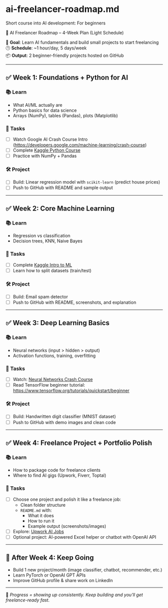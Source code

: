 # ai-freelancer-roadmap.md
Short course into AI development: For beginners 

 🧠 AI Freelancer Roadmap – 4-Week Plan (Light Schedule)

🎯 **Goal**: Learn AI fundamentals and build small projects to start freelancing  
🕒 **Schedule**: ~1 hour/day, 5 days/week  
📦 **Output**: 2 beginner-friendly projects hosted on GitHub

---

## ✅ Week 1: Foundations + Python for AI

### 📚 Learn
- What AI/ML actually are
- Python basics for data science
- Arrays (NumPy), tables (Pandas), plots (Matplotlib)

### 🎯 Tasks
- [ ] Watch Google AI Crash Course Intro (https://developers.google.com/machine-learning/crash-course)
- [ ] Complete [Kaggle Python Course](https://www.kaggle.com/learn/python)
- [ ] Practice with NumPy + Pandas

### 🛠️ Project
- [ ] Build: Linear regression model with `scikit-learn` (predict house prices)
- [ ] Push to GitHub with README and sample output

---

## ✅ Week 2: Core Machine Learning

### 📚 Learn
- Regression vs classification
- Decision trees, KNN, Naive Bayes

### 🎯 Tasks
- [ ] Complete [Kaggle Intro to ML](https://www.kaggle.com/learn/intro-to-machine-learning)
- [ ] Learn how to split datasets (train/test)

### 🛠️ Project
- [ ] Build: Email spam detector
- [ ] Push to GitHub with README, screenshots, and explanation

---

## ✅ Week 3: Deep Learning Basics

### 📚 Learn
- Neural networks (input > hidden > output)
- Activation functions, training, overfitting

### 🎯 Tasks
- [ ] Watch: [Neural Networks Crash Course](https://www.youtube.com/watch?v=aircAruvnKk)
- [ ] Read TensorFlow beginner tutorial: https://www.tensorflow.org/tutorials/quickstart/beginner

### 🛠️ Project
- [ ] Build: Handwritten digit classifier (MNIST dataset)
- [ ] Push to GitHub with demo images and clean code

---

## ✅ Week 4: Freelance Project + Portfolio Polish

### 📚 Learn
- How to package code for freelance clients
- Where to find AI gigs (Upwork, Fiverr, Toptal)

### 🎯 Tasks
- [ ] Choose one project and polish it like a freelance job:
    - Clean folder structure
    - `README.md` with:
        - What it does
        - How to run it
        - Example output (screenshots/images)
- [ ] Explore: [Upwork AI Jobs](https://www.upwork.com/freelance-jobs/artificial-intelligence/)
- [ ] Optional project: AI-powered Excel helper or chatbot with OpenAI API

---

## 🚀 After Week 4: Keep Going
- Build 1 new project/month (image classifier, chatbot, recommender, etc.)
- Learn PyTorch or OpenAI GPT APIs
- Improve GitHub profile & share work on LinkedIn

---

🧠 *Progress = showing up consistently. Keep building and you'll get freelance-ready fast.*
